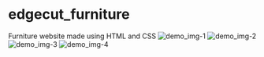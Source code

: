 # edgecut_furniture
 Furniture website made using HTML and CSS
![demo_img-1](https://github.com/vishalforwork/edgecut_furniture/assets/131588842/0b1aa8f2-b8b8-48df-961b-70fe40319301)
![demo_img-2](https://github.com/vishalforwork/edgecut_furniture/assets/131588842/6a4974e8-b2c8-481c-a763-bce44aa5b3ca)
![demo_img-3](https://github.com/vishalforwork/edgecut_furniture/assets/131588842/c89714ae-76fd-4574-93ea-b586019f24cf)
![demo_img-4](https://github.com/vishalforwork/edgecut_furniture/assets/131588842/00db2931-bd0b-48fd-9278-707b46032807)
